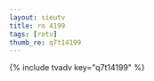 ```yaml
--- 
layout: sieutv
title: ro 4199
tags: [rotv]
thumb_re: q7t14199
---
```

{% include tvadv key="q7t14199" %} 
